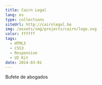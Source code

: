 ```yaml
---
title: Cairn Legal
lang: es
type: collections
siteUrl: http://cairnlegal.be
img: /assets/img/projects/cairn/logo.svg
color: ffffff
tags:
  - HTML5
  - CSS3
  - Responsive
  - UI Kit
date: 2014-03-01
---
```


Bufete de abogados
